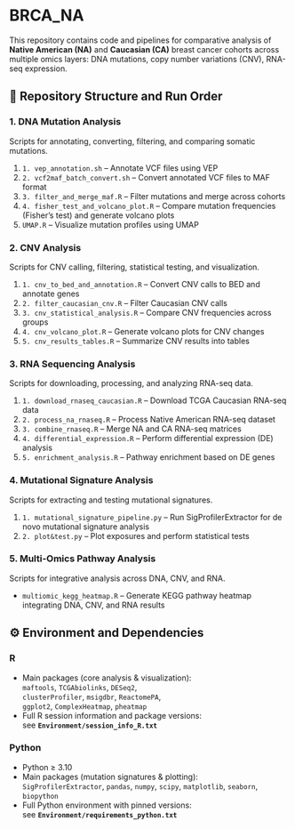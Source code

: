 # BRCA_NA
This repository contains code and pipelines for comparative analysis of **Native American (NA)** and **Caucasian (CA)** breast cancer cohorts across multiple omics layers: DNA mutations, copy number variations (CNV), RNA-seq expression.



## 📂 Repository Structure and Run Order

### 1. DNA Mutation Analysis
Scripts for annotating, converting, filtering, and comparing somatic mutations.

1. `1. vep_annotation.sh` – Annotate VCF files using VEP  
2. `2. vcf2maf_batch_convert.sh` – Convert annotated VCF files to MAF format  
3. `3. filter_and_merge_maf.R` – Filter mutations and merge across cohorts  
4. `4. fisher_test_and_volcano_plot.R` – Compare mutation frequencies (Fisher’s test) and generate volcano plots  
5. `UMAP.R` – Visualize mutation profiles using UMAP  



### 2. CNV Analysis
Scripts for CNV calling, filtering, statistical testing, and visualization.

1. `1. cnv_to_bed_and_annotation.R` – Convert CNV calls to BED and annotate genes  
2. `2. filter_caucasian_cnv.R` – Filter Caucasian CNV calls  
3. `3. cnv_statistical_analysis.R` – Compare CNV frequencies across groups  
4. `4. cnv_volcano_plot.R` – Generate volcano plots for CNV changes  
5. `5. cnv_results_tables.R` – Summarize CNV results into tables  



### 3. RNA Sequencing Analysis
Scripts for downloading, processing, and analyzing RNA-seq data.

1. `1. download_rnaseq_caucasian.R` – Download TCGA Caucasian RNA-seq data  
2. `2. process_na_rnaseq.R` – Process Native American RNA-seq dataset  
3. `3. combine_rnaseq.R` – Merge NA and CA RNA-seq matrices  
4. `4. differential_expression.R` – Perform differential expression (DE) analysis  
5. `5. enrichment_analysis.R` – Pathway enrichment based on DE genes  



### 4. Mutational Signature Analysis
Scripts for extracting and testing mutational signatures.

1. `1. mutational_signature_pipeline.py` – Run SigProfilerExtractor for de novo mutational signature analysis  
2. `2. plot&test.py` – Plot exposures and perform statistical tests  



### 5. Multi-Omics Pathway Analysis
Scripts for integrative analysis across DNA, CNV, and RNA.

- `multiomic_kegg_heatmap.R` – Generate KEGG pathway heatmap integrating DNA, CNV, and RNA results  



## ⚙️ Environment and Dependencies

### R
- Main packages (core analysis & visualization):  
  `maftools`, `TCGAbiolinks`, `DESeq2`,  
  `clusterProfiler`, `msigdbr`, `ReactomePA`,  
  `ggplot2`, `ComplexHeatmap`, `pheatmap`  
- Full R session information and package versions:  
  see **`Environment/session_info_R.txt`**

### Python
- Python ≥ 3.10  
- Main packages (mutation signatures & plotting):  
  `SigProfilerExtractor`, `pandas`, `numpy`, `scipy`, `matplotlib`, `seaborn`, `biopython`  
- Full Python environment with pinned versions:  
  see **`Environment/requirements_python.txt`**
